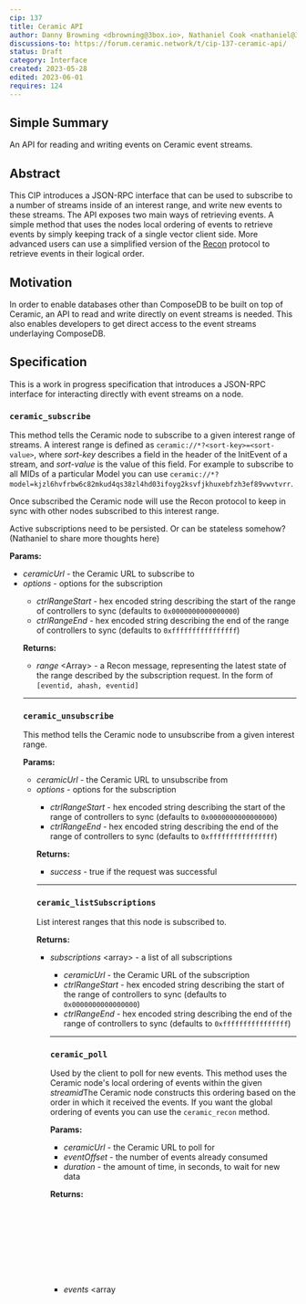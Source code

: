 ```yaml
---
cip: 137
title: Ceramic API
author: Danny Browning <dbrowning@3box.io>, Nathaniel Cook <nathaniel@3box.io>, Aaron Goldman <aaron@3box.io>, Joel Thorstensson <joel@3box.io>
discussions-to: https://forum.ceramic.network/t/cip-137-ceramic-api/
status: Draft
category: Interface
created: 2023-05-28
edited: 2023-06-01
requires: 124
---
```



## Simple Summary
<!--Provide a simplified and layman-accessible explanation of the CIP.-->
An API for reading and writing events on Ceramic event streams.


## Abstract
<!--A short (~200 word) description of the technical issue being addressed.-->
This CIP introduces a JSON-RPC interface that can be used to subscribe to a number of streams inside of an interest range, and write new events to these streams. The API exposes two main ways of retrieving events. A simple method that uses the nodes local ordering of events to retrieve events by simply keeping track of a single vector client side. More advanced users can use a simplified version of the [Recon](https://cips.ceramic.network/CIPs/cip-124) protocol to retrieve events in their logical order.


## Motivation
<!--Motivation is critical for CIPs that want to change the Ceramic protocol. It should clearly explain why the existing protocol specification is inadequate to address the problem that the CIP solves. CIP submissions without sufficient motivation may be rejected outright.-->
In order to enable databases other than ComposeDB to be built on top of Ceramic, an API to read and write directly on event streams is needed. This also enables developers to get direct access to the event streams underlaying ComposeDB.


## Specification
<!--The technical specification should describe the syntax and semantics of any new feature.-->

This is a work in progress specification that introduces a JSON-RPC interface for interacting directly with event streams on a node.



### `ceramic_subscribe`

This method tells the Ceramic node to subscribe to a given interest range of streams. A interest range is defined as `ceramic://*?<sort-key>=<sort-value>`, where *sort-key* describes a field in the header of the InitEvent of a stream, and *sort-value* is the value of this field. For example to subscribe to all MIDs of a particular Model you can use `ceramic://*?model=kjzl6hvfrbw6c82mkud4qs38zl4hd03ifoyg2ksvfjkhuxebfzh3ef89vwvtvrr`.

Once subscribed the Ceramic node will use the Recon protocol to keep in sync with other nodes subscribed to this interest range.

Active subscriptions need to be persisted. Or can be stateless somehow? (Nathaniel to share more thoughts here)

**Params:**

- *ceramicUrl* <string> - the Ceramic URL to subscribe to
- *options* <object> - options for the subscription
    - *ctrlRangeStart* <string> - hex encoded string describing the start of the range of controllers to sync (defaults to `0x0000000000000000`)
    - *ctrlRangeEnd* <string> - hex encoded string describing the end of the range of controllers to sync (defaults to `0xffffffffffffffff`)

**Returns:**

- *range* <Array<string>> - a Recon message, representing the latest state of the range described by the subscription request. In the form of `[eventid, ahash, eventid]`

---

### `ceramic_unsubscribe`

This method tells the Ceramic node to unsubscribe from a given interest range.

**Params:**

- *ceramicUrl* <string> - the Ceramic URL to unsubscribe from
- *options* <object> - options for the subscription
  - *ctrlRangeStart* <string> - hex encoded string describing the start of the range of controllers to sync (defaults to `0x0000000000000000`)
  - *ctrlRangeEnd* <string> - hex encoded string describing the end of the range of controllers to sync (defaults to `0xffffffffffffffff`)

**Returns:**

- *success* <boolean> - true if the request was successful

---

### `ceramic_listSubscriptions`

List interest ranges that this node is subscribed to.

**Returns:**

* *subscriptions* <array<object>> - a list of all subscriptions
  * *ceramicUrl* <string> - the Ceramic URL of the subscription
  * *ctrlRangeStart* <string> - hex encoded string describing the start of the range of controllers to sync (defaults to `0x0000000000000000`)
  * *ctrlRangeEnd* <string> - hex encoded string describing the end of the range of controllers to sync (defaults to `0xffffffffffffffff`)

---

### `ceramic_poll`

Used by the client to poll for new events. This method uses the Ceramic node's local ordering of events within the given *streamid*The Ceramic node constructs this ordering based on the order in which it received the events. If you want the global ordering of events you can use the `ceramic_recon` method.

**Params:**

- *ceramicUrl* <string> - the Ceramic URL to poll for
- *eventOffset* <integer> - the number of events already consumed
- *duration* <integer> - the amount of time, in seconds, to wait for new data

**Returns:**

- *events* <array<object>> - the list of events
    - *eventId* <string> - the id of the event
    - *id* <string> - CID of the InitEvent for this stream
    - *prev* <array<string>> - CIDs of previous hash linked events
    - *header* <object> - header for the event
    - *data* <object> - the data of the event
    - *timestamp* <integer> - the unixtime this event was timestamped (if it has been)
- *eventOffset* <integer> - the number of events consumed

---

### `ceramic_recon`

Interact with the Ceramic node using the Recon protocol directly. This allows you to have greater control over the data you consume, but you have to be able to run the Recon algorithm client side.

**Params:**

- *reconRange* <Array<string>> - a Recon message, *`[eventid or ahash]`*

**Returns:**

- *reconRange* <Array<string>> - a Recon message, *`[eventid or ahash]`*

---

### `ceramic_reconPoll`

Same as `ceramic_recon`, but waits for *duration* amount of time in case any new events arrives at the node during this time.

**Params:**

- *reconRange* <Array<string>> - a Recon message, *`[eventid or ahash]`*
- *duration* <integer> - the amount of time, in seconds, to wait for new data

**Returns:**

- *reconRange* <Array<string>> - a Recon message, *`[eventid or ahash]`*

---

### `ceramic_exportRawEvents`

Get the raw IPLD data of a set of events given an array of eventids. This includes all IPLD blocks for this particular event, but no data from the previous events, e.g. DataEvents include signature envelope, event, and potentially detached payload, while TimeEvents include their entire merkle tree witness.

**Params:**

- *[eventid]* <array<string>> - the events to fetch

**Returns:**

- *events* <string> - a base64 encoded CAR file containing the event blocks

---

### `ceramic_putRawEvent`

Add an event to a stream.

**Params:**

- *event* <string> - a base64 encoded CAR file containing the event

**Returns:**

- *success* <boolean> - true if the event was added correctly

---

### `ceramic_putEvent`

Convenience method for adding an event by only submitting a JWT.

Only possible once we’ve migrated to use *Varsig* and can create events as plain signed JWTs.

**Params:**

- *event* <string> - a jwt containing the event

**Returns:**

- *success* <boolean> - true if the event was added correctly


## Rationale
<!--The rationale fleshes out the specification by describing what motivated the design and why particular design decisions were made. It should describe alternate designs that were considered and related work, e.g. how the feature is supported in other languages. The rationale may also provide evidence of consensus within the community, and should discuss important objections or concerns raised during discussion.-->

The choice of using json-rpc enables the API to work over multiple different transports. For example, HTTP, web sockets, or event the iframe postMessage api. The latter could be useful in the future if one want's to run a node inside of an iframe.

There are two main ways of polling for new events. Using recon and a more simple poll. This enables advanced developers to get full control with recon, while a simple poll API based on a single event counter is much easier to use for most developers. The disadvantage of the latter is that events will be received in the order that the node received them, not in the global order of the network.


## Backwards Compatibility
<!--All CIPs that introduce backwards incompatibilities must include a section describing these incompatibilities and their severity. The CIP must explain how the author proposes to deal with these incompatibilities. CIP submissions without a sufficient backwards compatibility section may be rejected outright.-->
The Ceramic API provides a new way of interacting with event streams. The main backwards compatibility consideration is that the ComposeDB implementation in js-ceramic would need to be refactored, but this should not imply any major breaking changes.


## Implementation
<!--The implementations must be completed before any CIP is given status "Final", but it need not be completed before the CIP is accepted.-->
No implementation yet. Planned in [rust-ceramic](https://github.com/3box/rust-ceramic/)


## Security Considerations
<!--All CIPs must contain a section that discusses the security implications/considerations relevant to the proposed change. Include information that might be important for security discussions, surfaces risks and can be used throughout the life cycle of the proposal. E.g. include security-relevant design decisions, concerns, important discussions, implementation-specific guidance and pitfalls, an outline of threats and risks and how they are being addressed. CIP submissions missing the "Security Considerations" section will be rejected. An CIP cannot proceed to status "Final" without a Security Considerations discussion deemed sufficient by the reviewers.-->
Currently this API is not designed to be exposed to the public internet. Instead it's intended for internal use, e.g. consumed by a ComposeDB node that in turn has a  more strict access controlled API open to the internet. 


## Copyright
Copyright and related rights waived via [CC0](https://creativecommons.org/publicdomain/zero/1.0/).

